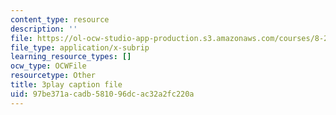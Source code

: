 ```yaml
---
content_type: resource
description: ''
file: https://ol-ocw-studio-app-production.s3.amazonaws.com/courses/8-286-the-early-universe-fall-2013/97be371acadb581096dcac32a2fc220a_seBwiL9InII.vtt
file_type: application/x-subrip
learning_resource_types: []
ocw_type: OCWFile
resourcetype: Other
title: 3play caption file
uid: 97be371a-cadb-5810-96dc-ac32a2fc220a
---
```

